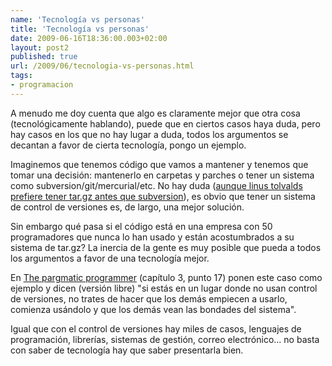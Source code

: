 ```yaml
---
name: 'Tecnología vs personas'
title: 'Tecnología vs personas'
date: 2009-06-16T18:36:00.003+02:00
layout: post2
published: true
url: /2009/06/tecnologia-vs-personas.html
tags: 
- programacion
---
```


A menudo me doy cuenta que algo es claramente mejor que otra cosa (tecnológicamente hablando), puede que en ciertos casos haya duda, pero hay casos en los que no hay lugar a duda, todos los argumentos se decantan a favor de cierta tecnología, pongo un ejemplo.  
  
Imaginemos que tenemos código que vamos a mantener y tenemos que tomar una decisión: mantenerlo en carpetas y parches o tener un sistema como subversion/git/mercurial/etc. No hay duda ([aunque linus tolvalds prefiere tener tar.gz antes que subversion](http://www.youtube.com/watch?v=4XpnKHJAok8)), es obvio que tener un sistema de control de versiones es, de largo, una mejor solución.  
  
Sin embargo qué pasa si el código está en una empresa con 50 programadores que nunca lo han usado y están acostumbrados a su sistema de tar.gz? La inercia de la gente es muy posible que pueda a todos los argumentos a favor de una tecnología mejor.  
  
En [The pargmatic programmer](http://www.amazon.com/Pragmatic-Programmer-Journeyman-Master/dp/020161622X#reader) (capítulo 3, punto 17) ponen este caso como ejemplo y dicen (versión libre) "si estás en un lugar donde no usan control de versiones, no trates de hacer que los demás empiecen a usarlo, comienza usándolo y que los demás vean las bondades del sistema".  
  
Igual que con el control de versiones hay miles de casos, lenguajes de programación, librerías, sistemas de gestión, correo electrónico... no basta con saber de tecnología hay que saber presentarla bien.